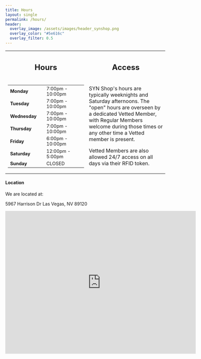 ```yaml
---
title: Hours
layout: single
permalink: /hours/
header:
  overlay_image: /assets/images/header_synshop.png
  overlay_color: "#5e616c"
  overlay_filter: 0.5
---
```

<table style="width:%;">
<tr>
<th style="width:20%"><h2>Hours</h2></th>
<th style="width:30%"><h2>Access</h2></th>
</tr>
<tr>
<td>
  <!-- 
  NOTE:
    If you change any of the HTML structure of this table, please be aware that 
    the Shop Discord bot (https://github.com/synshop/discord_faqbot) consumes
    it to populate its "shop hours?" response, so please test and report any
    breakages by creating an issue in the discord_faqbot repo.
  -->
  <table id="shophours" style="font-size: .90em;">
    <tr><td style="border:0px;width:100px;"><b>Monday</b></td><td style="border:0px;">7:00pm - 10:00pm</td></tr>  
    <tr><td style="border:0px;"><b>Tuesday</b></td><td style="border:0px;">7:00pm - 10:00pm</td></tr>  
    <tr><td style="border:0px;"><b>Wednesday</b></td><td style="border:0px;">7:00pm - 10:00pm</td></tr>  
    <tr><td style="border:0px;"><b>Thursday</b></td><td style="border:0px;">7:00pm - 10:00pm</td></tr>  
    <tr><td style="border:0px;"><b>Friday</b></td><td style="border:0px;">6:00pm - 10:00pm</td></tr>
    <tr><td style="border:0px;"><b>Saturday</b></td><td style="border:0px;">12:00pm - 5:00pm</td></tr>
    <tr><td style="border:0px;"><b>Sunday</b></td><td style="border:0px;">CLOSED</td></tr>
  </table>
</td>
<td style="vertical-align:top;">
  <p>
  SYN Shop's hours are typically weeknights and Saturday afternoons. The "open" hours are overseen by a dedicated Vetted Member, with Regular Members welcome during those times or any other time a Vetted member is present.
  </p>
  <p>Vetted Members are also allowed 24/7 access on all days via their RFID token.</p>
</td>
</tr>
</table>

#### Location
We are located at:

5967 Harrison Dr
Las Vegas, NV 89120

<iframe src="https://www.google.com/maps/embed?pb=!1m18!1m12!1m3!1d3224.4881084245717!2d-115.11650898220648!3d36.081587800242225!2m3!1f0!2f0!3f0!3m2!1i1024!2i768!4f13.1!3m3!1m2!1s0x80c8c39ffd8fb8d1%3A0x90dd755bc883a2b!2sSYN%20Shop!5e0!3m2!1sen!2sus!4v1691013517724!5m2!1sen!2sus" width="600" height="450" style="border:0;" allowfullscreen="" loading="lazy" referrerpolicy="no-referrer-when-downgrade"></iframe>